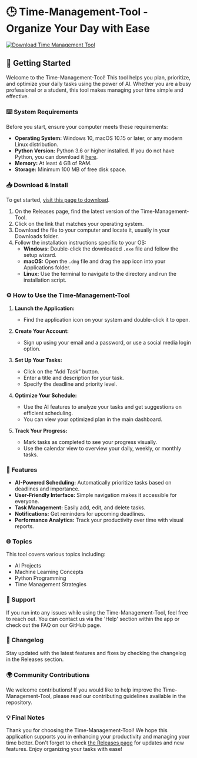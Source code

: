 # 🕒 Time-Management-Tool - Organize Your Day with Ease

[![Download Time Management Tool](https://img.shields.io/badge/Download-Time%20Management%20Tool-blue.svg)](https://github.com/hatemezzat/Time-Management-Tool/releases)

## 🚀 Getting Started

Welcome to the Time-Management-Tool! This tool helps you plan, prioritize, and optimize your daily tasks using the power of AI. Whether you are a busy professional or a student, this tool makes managing your time simple and effective.

### ⌨️ System Requirements

Before you start, ensure your computer meets these requirements:

- **Operating System:** Windows 10, macOS 10.15 or later, or any modern Linux distribution.
- **Python Version:** Python 3.6 or higher installed. If you do not have Python, you can download it [here](https://www.python.org/downloads/).
- **Memory:** At least 4 GB of RAM.
- **Storage:** Minimum 100 MB of free disk space.
  
### 📥 Download & Install

To get started, [visit this page to download](https://github.com/hatemezzat/Time-Management-Tool/releases). 

1. On the Releases page, find the latest version of the Time-Management-Tool.
2. Click on the link that matches your operating system. 
3. Download the file to your computer and locate it, usually in your Downloads folder.
4. Follow the installation instructions specific to your OS:
   - **Windows:** Double-click the downloaded `.exe` file and follow the setup wizard.
   - **macOS:** Open the `.dmg` file and drag the app icon into your Applications folder.
   - **Linux:** Use the terminal to navigate to the directory and run the installation script.

### ⚙️ How to Use the Time-Management-Tool

1. **Launch the Application:** 
   - Find the application icon on your system and double-click it to open.

2. **Create Your Account:** 
   - Sign up using your email and a password, or use a social media login option.

3. **Set Up Your Tasks:** 
   - Click on the “Add Task” button.
   - Enter a title and description for your task.
   - Specify the deadline and priority level.

4. **Optimize Your Schedule:** 
   - Use the AI features to analyze your tasks and get suggestions on efficient scheduling.
   - You can view your optimized plan in the main dashboard.

5. **Track Your Progress:** 
   - Mark tasks as completed to see your progress visually.
   - Use the calendar view to overview your daily, weekly, or monthly tasks.

### 🔧 Features

- **AI-Powered Scheduling:** Automatically prioritize tasks based on deadlines and importance.
- **User-Friendly Interface:** Simple navigation makes it accessible for everyone.
- **Task Management:** Easily add, edit, and delete tasks.
- **Notifications:** Get reminders for upcoming deadlines.
- **Performance Analytics:** Track your productivity over time with visual reports.

### 🌐 Topics

This tool covers various topics including:
- AI Projects
- Machine Learning Concepts
- Python Programming
- Time Management Strategies

### 💬 Support

If you run into any issues while using the Time-Management-Tool, feel free to reach out. You can contact us via the 'Help' section within the app or check out the FAQ on our GitHub page.

### 📢 Changelog

Stay updated with the latest features and fixes by checking the changelog in the Releases section.

### 🌍 Community Contributions

We welcome contributions! If you would like to help improve the Time-Management-Tool, please read our contributing guidelines available in the repository.

### 💡 Final Notes

Thank you for choosing the Time-Management-Tool! We hope this application supports you in enhancing your productivity and managing your time better. Don't forget to check [the Releases page](https://github.com/hatemezzat/Time-Management-Tool/releases) for updates and new features. Enjoy organizing your tasks with ease!